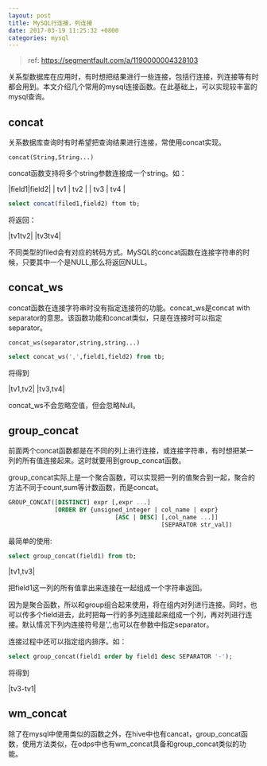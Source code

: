 ```yaml
---
layout: post
title: MySQL行连接，列连接
date: 2017-03-19 11:25:32 +0800
categories: mysql
---
```


> ref: https://segmentfault.com/a/1190000004328103

关系型数据库在应用时，有时想把结果进行一些连接，包括行连接，列连接等有时都会用到。本文介绍几个常用的mysql连接函数。在此基础上，可以实现较丰富的mysql查询。

## concat
关系数据库查询时有时希望把查询结果进行连接，常使用concat实现。

`concat(String,String...)`

concat函数支持将多个string参数连接成一个string。如：

|field1|field2|
|  tv1  | tv2   |
|  tv3  | tv4   |

``` sql
select concat(filed1,field2) ftom tb;
```
将返回：

|tv1tv2|
|tv3tv4|

不同类型的filed会有对应的转码方式。MySQL的concat函数在连接字符串的时候，只要其中一个是NULL,那么将返回NULL。

## concat_ws
concat函数在连接字符串时没有指定连接符的功能。concat_ws是concat with separator的意思。该函数功能和concat类似，只是在连接时可以指定separator。

`concat_ws(separator,string,string...)`

``` sql
select concat_ws(',',field1,field2) from tb;
```
将得到

|tv1,tv2|
|tv3,tv4|

concat_ws不会忽略空值，但会忽略Null。

## group_concat
前面两个concat函数都是在不同的列上进行连接，或连接字符串，有时想把某一列的所有值连接起来。这时就要用到group_concat函数。

group_concat实际上是一个聚合函数，可以实现把一列的值聚合到一起，聚合的方法不同于count,sum等计数函数，而是concat。
``` sql
GROUP_CONCAT([DISTINCT] expr [,expr ...]
             [ORDER BY {unsigned_integer | col_name | expr}
                              [ASC | DESC] [,col_name ...]]
                                           [SEPARATOR str_val])
```
最简单的使用:
``` sql
select group_concat(field1) from tb;
```

|tv1,tv3|

把field1这一列的所有值拿出来连接在一起组成一个字符串返回。

因为是聚合函数，所以和group组合起来使用，将在组内对列进行连接。同时，也可以传多个field进去，此时把每一行的多列连接起来组成一个列，再对列进行连接。默认情况下列内连接符号是',',也可以在参数中指定separator。

连接过程中还可以指定组内排序。如：
``` sql
select group_concat(field1 order by field1 desc SEPARATOR '-');
``` 
将得到

|tv3-tv1|

## wm_concat
除了在mysql中使用类似的函数之外，在hive中也有cancat，group_concat函数，使用方法类似，在odps中也有wm_concat具备和group_concat类似的功能。

